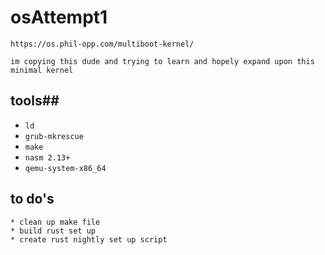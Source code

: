 # osAttempt1


`https://os.phil-opp.com/multiboot-kernel/`

``im copying this dude and trying to learn and hopely expand upon this minimal kernel``

## tools##
* `ld`
* `grub-mkrescue`
* `make`
* `nasm 2.13+`
* `qemu-system-x86_64`

## to do's ## 

	* clean up make file
	* build rust set up 
	* create rust nightly set up script